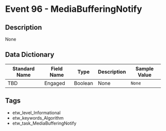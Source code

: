 # Event 96 - MediaBufferingNotify

## Description
None

## Data Dictionary
|Standard Name|Field Name|Type|Description|Sample Value|
|---|---|---|---|---|
|TBD|Engaged|Boolean|None|`None`|

## Tags
* etw_level_Informational
* etw_keywords_Algorithm
* etw_task_MediaBufferingNotify